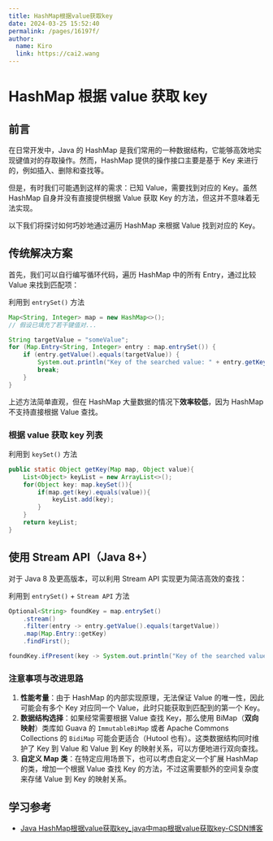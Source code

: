 ```yaml
---
title: HashMap根据value获取key
date: 2024-03-25 15:52:40
permalink: /pages/16197f/
author: 
  name: Kiro
  link: https://cai2.wang
---
```

# HashMap 根据 value 获取 key

## 前言

在日常开发中，Java 的 HashMap 是我们常用的一种数据结构，它能够高效地实现键值对的存取操作。然而，HashMap 提供的操作接口主要是基于 Key 来进行的，例如插入、删除和查找等。

但是，有时我们可能遇到这样的需求：已知 Value，需要找到对应的 Key。虽然 HashMap 自身并没有直接提供根据 Value 获取 Key 的方法，但这并不意味着无法实现。

以下我们将探讨如何巧妙地通过遍历 HashMap 来根据 Value 找到对应的 Key。



## 传统解决方案

首先，我们可以自行编写循环代码，遍历 HashMap 中的所有 Entry，通过比较 Value 来找到匹配项：

利用到 `entrySet()` 方法

```java
Map<String, Integer> map = new HashMap<>();
// 假设已填充了若干键值对...

String targetValue = "someValue";
for (Map.Entry<String, Integer> entry : map.entrySet()) {
    if (entry.getValue().equals(targetValue)) {
        System.out.println("Key of the searched value: " + entry.getKey());
        break;
    }
}
```

上述方法简单直观，但在 HashMap 大量数据的情况下**效率较低**，因为 HashMap 不支持直接根据 Value 查找。



### 根据 value 获取 key 列表

利用到 `keySet()` 方法

```java
public static Object getKey(Map map, Object value){
    List<Object> keyList = new ArrayList<>();
    for(Object key: map.keySet()){
        if(map.get(key).equals(value)){
            keyList.add(key);
        }
    }
    return keyList;
}
```





## 使用 Stream API（Java 8+）

对于 Java 8 及更高版本，可以利用 Stream API 实现更为简洁高效的查找：

利用到 `entrySet()` + `Stream API` 方法

```java
Optional<String> foundKey = map.entrySet()
    .stream()
    .filter(entry -> entry.getValue().equals(targetValue))
    .map(Map.Entry::getKey)
    .findFirst();

foundKey.ifPresent(key -> System.out.println("Key of the searched value: " + key));
```

### 注意事项与改进思路

1. **性能考量**：由于 HashMap 的内部实现原理，无法保证 Value 的唯一性，因此可能会有多个 Key 对应同一个 Value，此时只能获取到匹配到的第一个 Key。
2. **数据结构选择**：如果经常需要根据 Value 查找 Key，那么使用 BiMap（**双向映射**）类库如 Guava 的 `ImmutableBiMap` 或者 Apache Commons Collections 的 `BidiMap` 可能会更适合（Hutool 也有）。这类数据结构同时维护了 Key 到 Value 和 Value 到 Key 的映射关系，可以方便地进行双向查找。
3. **自定义 Map 类**：在特定应用场景下，也可以考虑自定义一个扩展 HashMap 的类，增加一个根据 Value 查找 Key 的方法，不过这需要额外的空间复杂度来存储 Value 到 Key 的映射关系。





## 学习参考

- [Java HashMap根据value获取key_java中map根据value获取key-CSDN博客](https://blog.csdn.net/u014259820/article/details/78835739)

